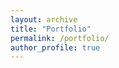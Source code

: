 ```yaml
---
layout: archive
title: "Portfolio"
permalink: /portfolio/
author_profile: true
---
```


<!-- {% include base_path %}


{% for post in site.portfolio %}
  {% include archive-single.html %}
{% endfor %} -->


